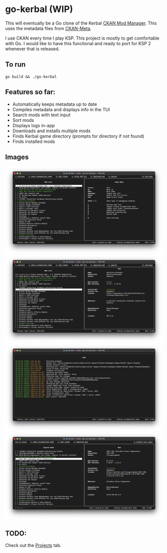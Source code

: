 # go-kerbal (WIP)
 
This will eventually be a Go clone of the Kerbal [CKAN Mod Manager](https://github.com/KSP-CKAN/CKAN). This uses the metadata files from [CKAN-Meta](https://github.com/KSP-CKAN/CKAN-meta).

I use CKAN every time I play KSP. This project is mostly to get comfortable with Go. I would like to have this functional and ready to port for KSP 2 whenever that is released.

## To run
```
go build && ./go-kerbal
```
## Features so far:
 * Automatically keeps metadata up to date
 * Compiles metadata and displays info in the TUI
 * Search mods with text input
 * Sort mods
 * Displays logs in-app
 * Downloads and installs multiple mods
 * Finds Kerbal game directory (prompts for directory if not found)
 * Finds installed mods

## Images
![Main View](https://github.com/jedwards1230/go-kerbal/blob/main/screenshots/main.png?raw=true)
![Mod Selected](https://github.com/jedwards1230/go-kerbal/blob/main/screenshots/modInfo.png?raw=true)
![Log View](https://github.com/jedwards1230/go-kerbal/blob/main/screenshots/logs.png?raw=true)
![Search View](https://github.com/jedwards1230/go-kerbal/blob/main/screenshots/search.png?raw=true)

## TODO:
Check out the [Projects](https://github.com/jedwards1230/go-kerbal/projects/2) tab.
